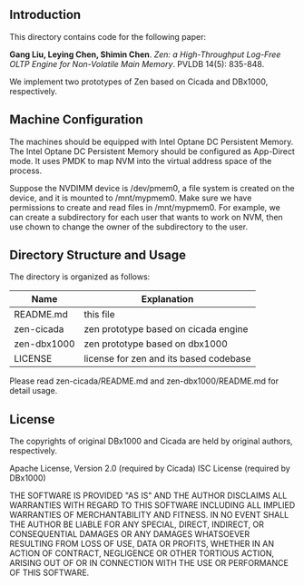 
## Introduction

This directory contains code for the following paper:

**Gang Liu, Leying Chen, Shimin Chen**. *Zen: a High-Throughput Log-Free OLTP Engine for Non-Volatile Main Memory*. PVLDB 14(5): 835-848. 

We implement two prototypes of Zen based on Cicada and DBx1000, respectively.

## Machine Configuration

The machines should be equipped with Intel Optane DC Persistent Memory. The Intel Optane DC Persistent Memory should be configured as App-Direct mode. It uses PMDK to map NVM into the virtual address space of the process. 

Suppose the NVDIMM device is /dev/pmem0, a file system is created on the device, and it is mounted to /mnt/mypmem0. Make sure we have permissions to create and read files in /mnt/mypmem0. For example, we can create a subdirectory for each user that wants to work on NVM, then use chown to change the owner of the subdirectory to the user.

## Directory Structure and Usage

The directory is organized as follows:

Name         | Explanation
------------ | -------------
README.md    | this file
zen-cicada   | zen prototype based on cicada engine
zen-dbx1000  | zen prototype based on dbx1000
LICENSE      | license for zen and its based codebase

Please read zen-cicada/README.md and zen-dbx1000/README.md for detail usage. 

## License 

The copyrights of original DBx1000 and Cicada are held by original authors, respectively.

Apache License, Version 2.0 (required by Cicada)
ISC License (required by DBx1000)

THE SOFTWARE IS PROVIDED "AS IS" AND THE AUTHOR DISCLAIMS ALL WARRANTIES WITH REGARD TO THIS SOFTWARE INCLUDING ALL IMPLIED WARRANTIES OF MERCHANTABILITY AND FITNESS. IN NO EVENT SHALL THE AUTHOR BE LIABLE FOR ANY SPECIAL, DIRECT, INDIRECT, OR CONSEQUENTIAL DAMAGES OR ANY DAMAGES WHATSOEVER RESULTING FROM LOSS OF USE, DATA OR PROFITS, WHETHER IN AN ACTION OF CONTRACT, NEGLIGENCE OR OTHER TORTIOUS ACTION, ARISING OUT OF OR IN CONNECTION WITH THE USE OR PERFORMANCE OF THIS SOFTWARE.

